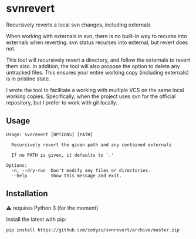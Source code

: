 svnrevert
=========

Recursively reverts a local svn changes, including externals

When working with externals in svn, there is no built-in way to recurse into externals when reverting.
svn status recurses into external, but revert does not.

This tool will recursively revert a directory, and follow the externals to revert them also.
In addition, the tool will also propose the option to delete any untracked files.
This ensures your entire working copy (including externals) is in pristine state.

I wrote the tool to facilitate a working with multiple VCS on the same local working copies.
Specifically, when the project uses svn for the official repository, but I prefer to work with git locally.


Usage
-----

```
Usage: svnrevert [OPTIONS] [PATH]

  Recursively revert the given path and any contained externals

  If no PATH is given, it defaults to '.'

Options:
  -n, --dry-run  Don't modify any files or directories.
  --help         Show this message and exit.
```

Installation
------------

:warning: requires Python 3 (for the moment)

Install the latest with pip:

```
pip install https://github.com/codyzu/svnrevert/archive/master.zip
```